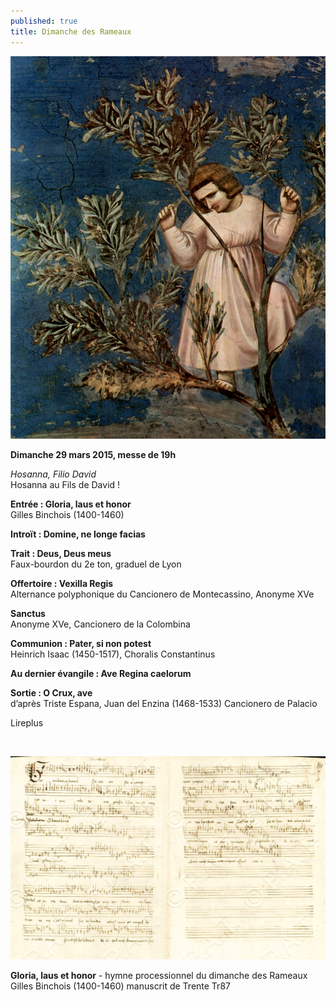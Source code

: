```yaml
---
published: true
title: Dimanche des Rameaux
---
```


![Giotto-hosanna.jpg](/images/Giotto-hosanna.jpg)

**Dimanche 29 mars 2015, messe de 19h**  

*Hosanna, Filio David*  
Hosanna au Fils de David !

**Entrée : Gloria, laus et honor**  
Gilles Binchois (1400-1460)

**Introït : Domine, ne longe facias**  

**Trait : Deus, Deus meus**  
Faux-bourdon du 2e ton, graduel de Lyon

**Offertoire : Vexilla Regis**  
Alternance polyphonique du Cancionero de Montecassino, Anonyme XVe

**Sanctus**  
Anonyme XVe, Cancionero de la Colombina

**Communion : Pater, si non potest**  
Heinrich Isaac (1450-1517), Choralis Constantinus

**Au dernier évangile : Ave Regina caelorum**  

**Sortie : O Crux, ave**  
d’après Triste Espana, Juan del Enzina (1468-1533) Cancionero de Palacio

Lireplus

&nbsp;

![Glorialaus-Binchois.jpg](/images/Glorialaus-Binchois.jpg)


**Gloria, laus et honor** - hymne processionnel du dimanche des Rameaux  
Gilles Binchois (1400-1460) manuscrit de Trente Tr87